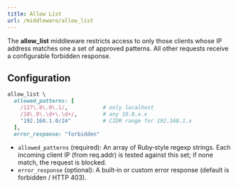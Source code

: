 ```yaml
---
title: Allow List
url: /middleware/allow_list
---
```

The **allow_list** middleware restricts access to only those clients whose IP address matches one a set of approved patterns. All other requests receive a configurable forbidden response.

## Configuration

```ruby
allow_list \
  allowed_patterns: [
    /127\.0\.0\.1/,           # only localhost
    /10\.0\.\d+\.\d+/,        # any 10.0.x.x
    "192.168.1.0/24"          # CIDR range for 192.168.1.x
  ],
  error_response: "forbidden"
```

*	`allowed_patterns` (required):
An array of Ruby‑style regexp strings. Each incoming client IP (from req.addr) is tested against this set; if none match, the request is blocked.
*	`error_response` (optional):
A built‑in or custom error response (default is forbidden / HTTP 403).
